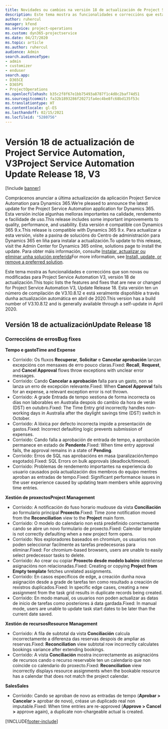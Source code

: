 ```yaml
---
title: Novidades ou cambios na versión 18 de actualización de Project Service Automation, V3
description: Este tema mostra as funcionalidades e correccións que están dispoñibles la versión 18 de actualización de Project Service Automation, V3.
author: ruhercul
manager: kfend
ms.service: project-operations
ms.custom: dyn365-projectservice
ms.date: 04/27/2020
ms.topic: article
ms.author: ruhercul
audience: Admin
search.audienceType:
- admin
- customizer
- enduser
search.app:
- D365CE
- D365PS
- ProjectOperations
ms.openlocfilehash: b35c2f8f67e1bb75493a8787f1c4d8c2baf74d51
ms.sourcegitcommit: fa32b1893286f20271fa4ec4be8fc68bd135f53c
ms.translationtype: HT
ms.contentlocale: gl-ES
ms.lasthandoff: 02/15/2021
ms.locfileid: "5280756"
---
```

# <a name="project-service-automation-update-release-18-v3"></a><span data-ttu-id="de929-103">Versión 18 de actualización de Project Service Automation, V3</span><span class="sxs-lookup"><span data-stu-id="de929-103">Project Service Automation Update Release 18, V3</span></span>

[!include [banner](../includes/psa-now-project-operations.md)]

<span data-ttu-id="de929-104">Comprácenos anunciar a última actualización da aplicación Project Service Automation para Dynamics 365.</span><span class="sxs-lookup"><span data-stu-id="de929-104">We’re pleased to announce the latest update for the Project Service Automation application for Dynamics 365.</span></span> <span data-ttu-id="de929-105">Esta versión inclúe algunhas melloras importantes na calidade, rendemento e facilidade de uso.</span><span class="sxs-lookup"><span data-stu-id="de929-105">This release includes some important improvements to quality, performance, and usability.</span></span> <span data-ttu-id="de929-106">Esta versión é compatible con Dynamics 365 9.x.</span><span class="sxs-lookup"><span data-stu-id="de929-106">This release is compatible with Dynamics 365 9.x.</span></span> <span data-ttu-id="de929-107">Para actualizar a esta versión, visite a paxina de solucións do Centro de administración para Dynamics 365 en liña para instalar a actualización.</span><span class="sxs-lookup"><span data-stu-id="de929-107">To update to this release, visit the Admin Center for Dynamics 365 online, solutions page to install the update.</span></span> <span data-ttu-id="de929-108">Para obter máis información, consulte [Instalar, actualizar ou eliminar unha solución preferida](https://docs.microsoft.com/power-platform/admin/install-remove-preferred-solution)</span><span class="sxs-lookup"><span data-stu-id="de929-108">For more information, see [Install, update, or remove a preferred solution](https://docs.microsoft.com/power-platform/admin/install-remove-preferred-solution).</span></span>

<span data-ttu-id="de929-109">Este tema mostra as funcionalidades e correccións que son novas ou modificadas para Project Service Automation V3, versión 18 de actualización.</span><span class="sxs-lookup"><span data-stu-id="de929-109">This topic lists the features and fixes that are new or changed for Project Service Automation V3, Update Release 18.</span></span> <span data-ttu-id="de929-110">Esta versión ten un número de compilación de V3.10.8.12 e está xeralmente dispoñible a través dunha actualización automática en abril de 2020.</span><span class="sxs-lookup"><span data-stu-id="de929-110">This version has a build number of V3.10.8.12 and is generally available through a self-update in April 2020.</span></span>

## <a name="update-release-18"></a><span data-ttu-id="de929-111">Versión 18 de actualización</span><span class="sxs-lookup"><span data-stu-id="de929-111">Update Release 18</span></span>

### <a name="bug-fixes"></a><span data-ttu-id="de929-112">Correccións de erros</span><span class="sxs-lookup"><span data-stu-id="de929-112">Bug fixes</span></span>

<span data-ttu-id="de929-113">**Tempo e gasto**</span><span class="sxs-lookup"><span data-stu-id="de929-113">**Time and Expense**</span></span>

- <span data-ttu-id="de929-114">Corrixido: Os fluxos **Recuperar**, **Solicitar** e **Cancelar aprobación** lanzan excepcións con mensaxes de erro pouco claras.</span><span class="sxs-lookup"><span data-stu-id="de929-114">Fixed: **Recall**, **Request**, and **Cancel Approval** flows throw exceptions with unclear error messages.</span></span>
- <span data-ttu-id="de929-115">Corrixido: Cando **Cancelar a aprobación** falla para un gasto, non se lanza un erro de excepción relevante.</span><span class="sxs-lookup"><span data-stu-id="de929-115">Fixed: When **Cancel Approval** fails for an expense, a relevant exception error is not thrown.</span></span>
- <span data-ttu-id="de929-116">Corrixido: A grade Entrada de tempo xestiona de forma incorrecta os días non laborables en Australia despois do cambio da hora de verán (DST) en outubro.</span><span class="sxs-lookup"><span data-stu-id="de929-116">Fixed: The Time Entry grid incorrectly handles non-working days in Australia after the daylight savings time (DST) switch in October.</span></span>
- <span data-ttu-id="de929-117">Corrixido: A lóxica por defecto incorrecta impide a presentación de gastos.</span><span class="sxs-lookup"><span data-stu-id="de929-117">Fixed: Incorrect defaulting logic prevents submission of expenses.</span></span>
- <span data-ttu-id="de929-118">Corrixido: Cando falla a aprobación de entrada de tempo, a aprobación permanece en estado de **Pendente**.</span><span class="sxs-lookup"><span data-stu-id="de929-118">Fixed: When time entry approval fails, the approval remains in a state of **Pending**.</span></span>
- <span data-ttu-id="de929-119">Corrixido: Erros de SQL nas aprobacións en masa (paralización/tempo esgotado).</span><span class="sxs-lookup"><span data-stu-id="de929-119">Fixed: SQL Errors on bulk approvals (deadlock/timeout).</span></span>
- <span data-ttu-id="de929-120">Corrixido: Problemas de rendemento importantes na experiencia do usuario causados pola actualización dos membros do equipo mentres aproban as entradas de tempo.</span><span class="sxs-lookup"><span data-stu-id="de929-120">Fixed: Significant performance issues in the user experience caused by updating team members while approving time entries.</span></span>

<span data-ttu-id="de929-121">**Xestión de proxectos**</span><span class="sxs-lookup"><span data-stu-id="de929-121">**Project Management**</span></span>

- <span data-ttu-id="de929-122">Corrixido: A notificación do fuso horario mudouse da vista **Conciliación** ao formulario principal **Proxecto**.</span><span class="sxs-lookup"><span data-stu-id="de929-122">Fixed: Time zone notification moved from the **Reconciliation** view to the **Project** main form.</span></span>
- <span data-ttu-id="de929-123">Corrixido: O modelo do calendario non está predefinido correctamente cando se abre un novo formulario de proxecto.</span><span class="sxs-lookup"><span data-stu-id="de929-123">Fixed: Calendar template is not correctly defaulting when a new project form opens.</span></span>
- <span data-ttu-id="de929-124">Corrixido: Nos exploradores baseados en chromium, os usuarios non poden seleccionar facilmente as tarefas predecesoras para eliminar.</span><span class="sxs-lookup"><span data-stu-id="de929-124">Fixed: For chromium-based browsers, users are unable to easily select predecessor tasks to delete.</span></span>
- <span data-ttu-id="de929-125">Corrixido: Ao crear ou copiar **Proxecto desde modelo baleiro** obtéñense asignacións non relacionadas.</span><span class="sxs-lookup"><span data-stu-id="de929-125">Fixed: Creating or copying **Project from Empty template** fetches unrelated assignments.</span></span>
- <span data-ttu-id="de929-126">Corrixido: En casos específicos de edge, a creación dunha nova asignación desde a grade de tarefas ten como resultado a creación de rexistros duplicados.</span><span class="sxs-lookup"><span data-stu-id="de929-126">Fixed: In specific edge cases, creating a new assignment from the task grid results in duplicate records being created.</span></span>
- <span data-ttu-id="de929-127">Corrixido: En modo manual, os usuarios non poden actualizar as datas de inicio de tarefas como posteriores á data gardada.</span><span class="sxs-lookup"><span data-stu-id="de929-127">Fixed: In manual mode, users are unable to update task start dates to be later than the current date saved.</span></span>

<span data-ttu-id="de929-128">**Xestión de recursos**</span><span class="sxs-lookup"><span data-stu-id="de929-128">**Resource Management**</span></span>

- <span data-ttu-id="de929-129">Corrixido: A fila de subtotal da vista **Conciliación** calcula incorrectamente a diferenza das reservas despois de ampliar as reservas.</span><span class="sxs-lookup"><span data-stu-id="de929-129">Fixed: **Reconciliation** view subtotal row incorrectly calculates bookings variance after extending bookings.</span></span>
- <span data-ttu-id="de929-130">Corrixido: A vista **Conciliación** mostra incorrectamente as asignacións de recursos cando o recurso reservable ten un calendario que non coincide co calendario do proxecto.</span><span class="sxs-lookup"><span data-stu-id="de929-130">Fixed: **Reconciliation** view incorrectly displays resource assignments when the bookable resource has a calendar that does not match the project calendar.</span></span>

<span data-ttu-id="de929-131">**Sales**</span><span class="sxs-lookup"><span data-stu-id="de929-131">**Sales**</span></span>

- <span data-ttu-id="de929-132">Corrixido: Cando se aproban de novo as entradas de tempo (**Aprobar > Cancelar >** aprobar de novo), créase un duplicado real non imputable.</span><span class="sxs-lookup"><span data-stu-id="de929-132">Fixed: When time entries are re-approved (**Approve > Cancel >** approve again), a duplicate non-chargeable actual is created.</span></span>


[!INCLUDE[footer-include](../includes/footer-banner.md)]